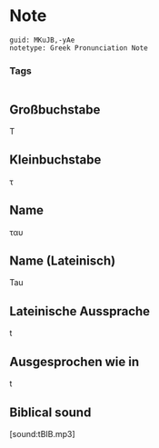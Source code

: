# Note
```
guid: MKuJB,-yAe
notetype: Greek Pronunciation Note
```

### Tags
```
```

## Großbuchstabe
Τ

## Kleinbuchstabe
τ

## Name
ταυ

## Name (Lateinisch)
Tau

## Lateinische Aussprache
t

## Ausgesprochen wie in
t

## Biblical sound
[sound:tBIB.mp3]

